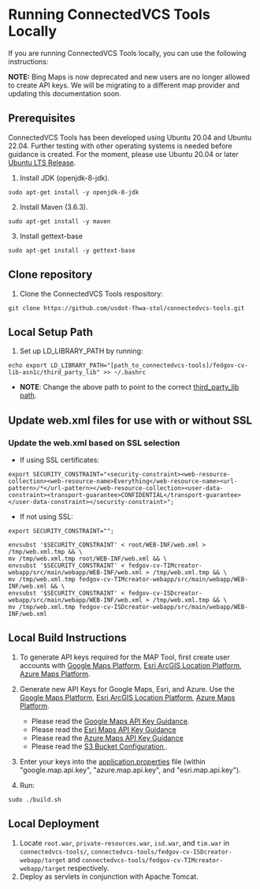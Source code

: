 # Running ConnectedVCS Tools Locally
If you are running ConnectedVCS Tools locally, you can use the following instructions:

**NOTE:** Bing Maps is now deprecated and new users are no longer allowed to create API keys. We will be migrating to a different map provider and updating this documentation soon.

## Prerequisites
ConnectedVCS Tools has been developed using Ubuntu 20.04 and Ubuntu 22.04. Further testing with other operating systems is needed before guidance is created. For the moment, please use Ubuntu 20.04 or later [Ubuntu LTS Release](https://releases.ubuntu.com/).

1. Install JDK (openjdk-8-jdk).
```
sudo apt-get install -y openjdk-8-jdk
```
2. Install Maven (3.6.3).
```
sudo apt-get install -y maven
```
3. Install gettext-base
```
sudo apt-get install -y gettext-base
```

## Clone repository

1. Clone the ConnectedVCS Tools respository:
```
git clone https://github.com/usdot-fhwa-stol/connectedvcs-tools.git
```

## Local Setup Path

1. Set up LD_LIBRARY_PATH by running:
```
echo export LD_LIBRARY_PATH="[path_to_connectedvcs-tools]/fedgov-cv-lib-asn1c/third_party_lib" >> ~/.bashrc
```
   - **NOTE**: Change the above path to point to the correct [third_party_lib path](/fedgov-cv-lib-asn1c/third_party_lib).

## Update web.xml files for use with or without SSL

### Update the web.xml based on SSL selection
- If using SSL certificates: 
```
export SECURITY_CONSTRAINT="<security-constraint><web-resource-collection><web-resource-name>Everything</web-resource-name><url-pattern>/*</url-pattern></web-resource-collection><user-data-constraint><transport-guarantee>CONFIDENTIAL</transport-guarantee></user-data-constraint></security-constraint>";
```
- If not using SSL:
```
export SECURITY_CONSTRAINT="";
```

```
envsubst '$SECURITY_CONSTRAINT' < root/WEB-INF/web.xml > /tmp/web.xml.tmp && \
mv /tmp/web.xml.tmp root/WEB-INF/web.xml && \
envsubst '$SECURITY_CONSTRAINT' < fedgov-cv-TIMcreator-webapp/src/main/webapp/WEB-INF/web.xml > /tmp/web.xml.tmp && \
mv /tmp/web.xml.tmp fedgov-cv-TIMcreator-webapp/src/main/webapp/WEB-INF/web.xml && \
envsubst '$SECURITY_CONSTRAINT' < fedgov-cv-ISDcreator-webapp/src/main/webapp/WEB-INF/web.xml > /tmp/web.xml.tmp && \
mv /tmp/web.xml.tmp fedgov-cv-ISDcreator-webapp/src/main/webapp/WEB-INF/web.xml
```

## Local Build Instructions

1. To generate API keys required for the MAP Tool, first create user accounts with [Google Maps Platform](https://developers.google.com/maps/get-started), [Esri ArcGIS Location Platform](https://developers.arcgis.com/documentation/security-and-authentication/get-started/), [Azure Maps Platform](https://learn.microsoft.com/en-us/azure/azure-maps/quick-demo-map-app#create-an-azure-maps-account).

2. Generate new API Keys for Google Maps, Esri, and Azure. Use the [Google Maps Platform](https://developers.google.com/maps/documentation/javascript/get-api-key#create-api-keys), [Esri ArcGIS Location Platform](https://developers.arcgis.com/documentation/security-and-authentication/api-key-authentication/tutorials/create-an-api-key/), [Azure Maps Platform](https://learn.microsoft.com/en-us/azure/azure-maps/quick-demo-map-app#get-the-subscription-key-for-your-account).
    - Please read the [Google Maps API Key Guidance](/docs/GoogleMaps_API_Key_Guidance.md).
    - Please read the [Esri Maps API Key Guidance](/docs/Azure_Maps_API_Key_Guidance.md)
    - Please read the [Azure Maps API Key Guidance](/docs/Esri_API_Key_Guidance.md)
    - Please read the [S3 Bucket Configuration ](/docs/S3_Bucket_Configuration.md).

3. Enter your keys into the [application.properties](/fedgov-cv-map-services-proxy/src/main/resources/application.properties#L1) file (within "google.map.api.key", "azure.map.api.key", and "esri.map.api.key").
4. Run:
```
sudo ./build.sh
```

## Local Deployment

1. Locate `root.war`, `private-resources.war`, `isd.war`, and `tim.war` in `connectedvcs-tools/`, `connectedvcs-tools/fedgov-cv-ISDcreator-webapp/target` and `connectedvcs-tools/fedgov-cv-TIMcreator-webapp/target` respectively.
2. Deploy as servlets in conjunction with Apache Tomcat.
